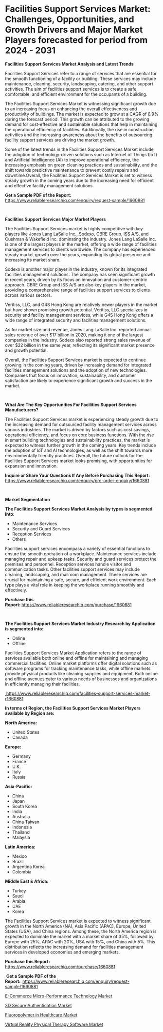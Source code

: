 <p><h1>Facilities Support Services Market: Challenges, Opportunities, and Growth Drivers and Major Market Players forecasted for period from 2024 - 2031</h1></p><p><strong>Facilities Support Services Market Analysis and Latest Trends</strong></p>
<p><p>Facilities Support Services refer to a range of services that are essential for the smooth functioning of a facility or building. These services may include maintenance, cleaning, security, landscaping, catering, and other support activities. The aim of facilities support services is to create a safe, comfortable, and efficient environment for the occupants of a building.</p><p>The Facilities Support Services Market is witnessing significant growth due to an increasing focus on enhancing the overall effectiveness and productivity of buildings. The market is expected to grow at a CAGR of 6.9% during the forecast period. This growth can be attributed to the growing demand for cost-effective and sustainable solutions that help in maintaining the operational efficiency of facilities. Additionally, the rise in construction activities and the increasing awareness about the benefits of outsourcing facility support services are driving the market growth.</p><p>Some of the latest trends in the Facilities Support Services Market include the adoption of technology-driven solutions such as Internet of Things (IoT) and Artificial Intelligence (AI) to improve operational efficiency, the increasing emphasis on green cleaning practices and sustainability, and the shift towards predictive maintenance to prevent costly repairs and downtime.Overall, the Facilities Support Services Market is set to witness steady growth in the coming years due to the increasing need for efficient and effective facility management solutions.</p></p>
<p><strong>Get a Sample PDF of the Report:&nbsp;</strong> <a href="https://www.reliableresearchiq.com/enquiry/request-sample/1660881">https://www.reliableresearchiq.com/enquiry/request-sample/1660881</a></p>
<p>&nbsp;</p>
<p><strong>Facilities Support Services Major Market Players</strong></p>
<p><p>The Facilities Support Services market is highly competitive with key players like Jones Lang LaSalle Inc., Sodexo, CBRE Group, ISS A/S, and Cushman & Wakefield Inc. dominating the industry. Jones Lang LaSalle Inc. is one of the largest players in the market, offering a wide range of facilities management services to clients worldwide. The company has experienced steady market growth over the years, expanding its global presence and increasing its market share. </p><p>Sodexo is another major player in the industry, known for its integrated facilities management solutions. The company has seen significant growth in recent years, driven by its focus on innovation and customer-centric approach. CBRE Group and ISS A/S are also key players in the market, providing a comprehensive range of facilities support services to clients across various sectors. </p><p>Veritiss, LLC, and G4S Hong Kong are relatively newer players in the market but have shown promising growth potential. Veritiss, LLC specializes in security and facility management services, while G4S Hong Kong offers a wide range of integrated security and facilities management solutions.</p><p>As for market size and revenue, Jones Lang LaSalle Inc. reported annual sales revenue of over $17 billion in 2020, making it one of the largest companies in the industry. Sodexo also reported strong sales revenue of over $22 billion in the same year, reflecting its significant market presence and growth potential.</p><p>Overall, the Facilities Support Services market is expected to continue growing in the coming years, driven by increasing demand for integrated facilities management solutions and the adoption of new technologies. Companies that focus on innovation, sustainability, and customer satisfaction are likely to experience significant growth and success in the market.</p></p>
<p>&nbsp;</p>
<p><strong>What Are The Key Opportunities For Facilities Support Services Manufacturers?</strong></p>
<p><p>The Facilities Support Services market is experiencing steady growth due to the increasing demand for outsourced facility management services across various industries. The market is driven by factors such as cost savings, operational efficiency, and focus on core business functions. With the rise in smart building technologies and sustainability practices, the market is expected to witness further growth in the coming years. Key trends include the adoption of IoT and AI technologies, as well as the shift towards more environmentally friendly practices. Overall, the future outlook for the Facilities Support Services market looks promising, with opportunities for expansion and innovation.</p></p>
<p><strong>Inquire or Share Your Questions If Any Before Purchasing This Report:</strong> <a href="https://www.reliableresearchiq.com/enquiry/pre-order-enquiry/1660881">https://www.reliableresearchiq.com/enquiry/pre-order-enquiry/1660881</a></p>
<p>&nbsp;</p>
<p><strong>Market Segmentation</strong></p>
<p><strong>The Facilities Support Services Market Analysis by types is segmented into:</strong></p>
<p><ul><li>Maintenance Services</li><li>Security and Guard Services</li><li>Reception Services</li><li>Others</li></ul></p>
<p><p>Facilities support services encompass a variety of essential functions to ensure the smooth operation of a workplace. Maintenance services include managing repair and upkeep tasks. Security and guard services protect the premises and personnel. Reception services handle visitor and communication tasks. Other facilities support services may include cleaning, landscaping, and mailroom management. These services are crucial for maintaining a safe, secure, and efficient work environment. Each type plays a vital role in keeping the workplace running smoothly and effectively.</p></p>
<p><strong>Purchase this Report:&nbsp;</strong><a href="https://www.reliableresearchiq.com/purchase/1660881">https://www.reliableresearchiq.com/purchase/1660881</a></p>
<p>&nbsp;</p>
<p><strong>The Facilities Support Services Market Industry Research by Application is segmented into:</strong></p>
<p><ul><li>Online</li><li>Offline</li></ul></p>
<p><p>Facilities Support Services Market Application refers to the range of services available both online and offline for maintaining and managing commercial facilities. Online market platforms offer digital solutions such as software programs for tracking maintenance tasks, while offline markets provide physical products like cleaning supplies and equipment. Both online and offline avenues cater to various needs of businesses and organizations in efficiently managing their facilities.</p></p>
<p><a href="https://www.reliableresearchiq.com/facilities-support-services-market-r1660881">&nbsp;https://www.reliableresearchiq.com/facilities-support-services-market-r1660881</a></p>
<p><strong>In terms of Region, the Facilities Support Services Market Players available by Region are:</strong></p>
<p>
    <p> <strong> North America: </strong>
        <ul>
            <li>United States</li>
            <li>Canada</li>
        </ul>
        </p> 
    <p> <strong> Europe: </strong>
        <ul>
            <li>Germany</li>
            <li>France</li>
            <li>U.K.</li>
            <li>Italy</li>
            <li>Russia</li>
        </ul>
        </p> 
    <p> <strong> Asia-Pacific: </strong>
        <ul>
            <li>China</li>
            <li>Japan</li>
            <li>South Korea</li>
            <li>India</li>
            <li>Australia</li>
            <li>China Taiwan</li>
            <li>Indonesia</li>
            <li>Thailand</li>
            <li>Malaysia</li>
        </ul>
        </p> 
    <p> <strong> Latin America: </strong>
        <ul>
            <li>Mexico</li>
            <li>Brazil</li>
            <li>Argentina Korea</li>
            <li>Colombia</li>
        </ul>
        </p> 
    <p> <strong> Middle East & Africa: </strong>
        <ul>
            <li>Turkey</li>
            <li>Saudi</li>
            <li>Arabia</li>
            <li>UAE</li>
            <li>Korea</li>
        </ul>
    </p>
    </p>
<p><p>The Facilities Support Services market is expected to witness significant growth in the North America (NA), Asia Pacific (APAC), Europe, United States (USA), and China regions. Among these, the North America region is expected to dominate the market with a market share of 35%, followed by Europe with 25%, APAC with 20%, USA with 15%, and China with 5%. This distribution reflects the increasing demand for facilities management services in developed economies and emerging markets.</p></p>
<p><strong>Purchase this Report: </strong><a href="https://www.reliableresearchiq.com/purchase/1660881">https://www.reliableresearchiq.com/purchase/1660881</a></p>
<p>&nbsp;<strong>Get a Sample PDF of the Report:&nbsp;&nbsp;</strong><a href="https://www.reliableresearchiq.com/enquiry/request-sample/1660881">https://www.reliableresearchiq.com/enquiry/request-sample/1660881</a></p>
<p><strong></strong></p>
<p><p><a href="https://www.linkedin.com/pulse/e-commerce-micro-performance-technology-market-size-growing-rjqkf">E-Commerce Micro-Performance Technology Market</a></p><p><a href="https://github.com/hzxpgedq27/Market-Research-Report-List-1/blob/main/3d-secure-authentication-market.md">3D Secure Authentication Market</a></p><p><a href="https://www.linkedin.com/pulse/fluoropolymer-healthcare-market-industry-trends-forecast-g2ewc">Fluoropolymer in Healthcare Market</a></p><p><a href="https://github.com/waylose1223/Market-Research-Report-List-2/blob/main/virtual-reality-physical-therapy-software-market.md">Virtual Reality Physical Therapy Software Market</a></p></p>